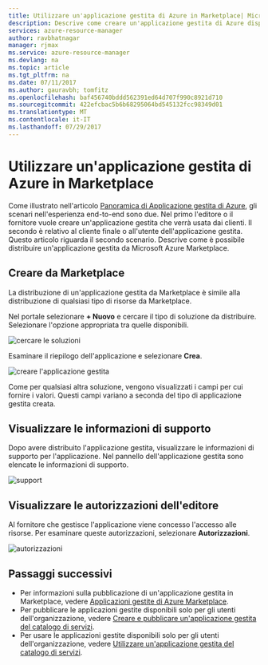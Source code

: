 ```yaml
---
title: Utilizzare un'applicazione gestita di Azure in Marketplace| Microsoft Docs
description: Descrive come creare un'applicazione gestita di Azure disponibile tramite Marketplace.
services: azure-resource-manager
author: ravbhatnagar
manager: rjmax
ms.service: azure-resource-manager
ms.devlang: na
ms.topic: article
ms.tgt_pltfrm: na
ms.date: 07/11/2017
ms.author: gauravbh; tomfitz
ms.openlocfilehash: baf456740bddd562391ed64d707f990c8921d710
ms.sourcegitcommit: 422efcbac5b6b68295064bd545132fcc98349d01
ms.translationtype: MT
ms.contentlocale: it-IT
ms.lasthandoff: 07/29/2017
---
```

# <a name="consume-azure-managed-applications-in-the-marketplace"></a>Utilizzare un'applicazione gestita di Azure in Marketplace

Come illustrato nell'articolo [Panoramica di Applicazione gestita di Azure](managed-application-overview.md), gli scenari nell'esperienza end-to-end sono due. Nel primo l'editore o il fornitore vuole creare un'applicazione gestita che verrà usata dai clienti. Il secondo è relativo al cliente finale o all'utente dell'applicazione gestita. Questo articolo riguarda il secondo scenario. Descrive come è possibile distribuire un'applicazione gestita da Microsoft Azure Marketplace.

## <a name="create-from-the-marketplace"></a>Creare da Marketplace

La distribuzione di un'applicazione gestita da Marketplace è simile alla distribuzione di qualsiasi tipo di risorse da Marketplace. 

Nel portale selezionare **+ Nuovo** e cercare il tipo di soluzione da distribuire. Selezionare l'opzione appropriata tra quelle disponibili.

![cercare le soluzioni](./media/managed-application-consume-marketplace/search-apps.png)

Esaminare il riepilogo dell'applicazione e selezionare **Crea**.

![creare l'applicazione gestita](./media/managed-application-consume-marketplace/create-marketplace-managed-app.png)

Come per qualsiasi altra soluzione, vengono visualizzati i campi per cui fornire i valori. Questi campi variano a seconda del tipo di applicazione gestita creata. 

## <a name="view-support-information"></a>Visualizzare le informazioni di supporto

Dopo avere distribuito l'applicazione gestita, visualizzare le informazioni di supporto per l'applicazione. Nel pannello dell'applicazione gestita sono elencate le informazioni di supporto.

![support](./media/managed-application-consume-marketplace/support.png)

## <a name="view-publisher-permissions"></a>Visualizzare le autorizzazioni dell'editore

Al fornitore che gestisce l'applicazione viene concesso l'accesso alle risorse. Per esaminare queste autorizzazioni, selezionare **Autorizzazioni**.

![autorizzazioni](./media/managed-application-consume-marketplace/authorizations.png)

## <a name="next-steps"></a>Passaggi successivi

* Per informazioni sulla pubblicazione di un'applicazione gestita in Marketplace, vedere [Applicazioni gestite di Azure Marketplace](managed-application-author-marketplace.md).
* Per pubblicare le applicazioni gestite disponibili solo per gli utenti dell'organizzazione, vedere [Creare e pubblicare un'applicazione gestita del catalogo di servizi](managed-application-publishing.md).
* Per usare le applicazioni gestite disponibili solo per gli utenti dell'organizzazione, vedere [Utilizzare un'applicazione gestita del catalogo di servizi](managed-application-consumption.md).